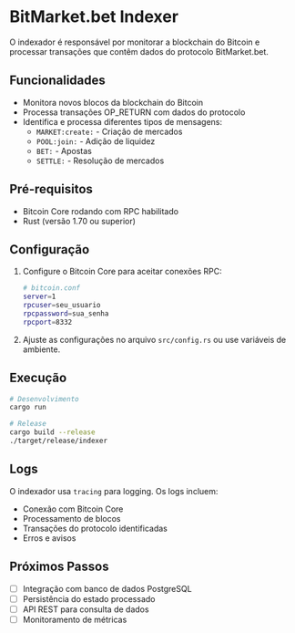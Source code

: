 # BitMarket.bet Indexer

O indexador é responsável por monitorar a blockchain do Bitcoin e processar transações que contêm dados do protocolo BitMarket.bet.

## Funcionalidades

- Monitora novos blocos da blockchain do Bitcoin
- Processa transações OP_RETURN com dados do protocolo
- Identifica e processa diferentes tipos de mensagens:
  - `MARKET:create:` - Criação de mercados
  - `POOL:join:` - Adição de liquidez
  - `BET:` - Apostas
  - `SETTLE:` - Resolução de mercados

## Pré-requisitos

- Bitcoin Core rodando com RPC habilitado
- Rust (versão 1.70 ou superior)

## Configuração

1. Configure o Bitcoin Core para aceitar conexões RPC:
   ```bash
   # bitcoin.conf
   server=1
   rpcuser=seu_usuario
   rpcpassword=sua_senha
   rpcport=8332
   ```

2. Ajuste as configurações no arquivo `src/config.rs` ou use variáveis de ambiente.

## Execução

```bash
# Desenvolvimento
cargo run

# Release
cargo build --release
./target/release/indexer
```

## Logs

O indexador usa `tracing` para logging. Os logs incluem:
- Conexão com Bitcoin Core
- Processamento de blocos
- Transações do protocolo identificadas
- Erros e avisos

## Próximos Passos

- [ ] Integração com banco de dados PostgreSQL
- [ ] Persistência do estado processado
- [ ] API REST para consulta de dados
- [ ] Monitoramento de métricas 